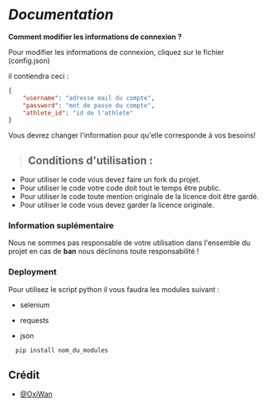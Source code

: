
# ___Documentation___

**Comment modifier les informations de connexion ?**

Pour modifier les informations de connexion, cliquez sur le fichier (config.json)

il contiendra ceci :

```json
{
    "username": "adresse mail du compte",
    "password": "mot de passe du compte",
    "athlete_id": "id de l'athlete"
}
```
Vous devrez changer l'information pour qu'elle corresponde à vos besoins!

> ## Conditions d'utilisation :

- Pour utiliser le code vous devez faire un fork du projet.
- Pour utiliser le code votre code doit tout le temps être public.
- Pour utiliser le code toute mention originale de la licence doit être gardé.
- Pour utiliser le code vous devez garder la licence originale.
### Information suplémentaire

Nous ne sommes pas responsable de votre utilisation dans l'ensemble du projet en cas de **ban** nous déclinons toute responsabilité !

### Deployment

Pour utilisez le script python il vous faudra les modules suivant :

- selenium

- requests

- json

```python
  pip install nom_du_modules
```


## Crédit

- [@OxiWan](https://github.com/OxiWanV2)



